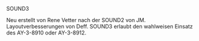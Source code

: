 SOUND3

Neu erstellt von Rene Vetter nach der SOUND2 von JM. Layoutverbesserungen von Deff. SOUND3 erlaubt den wahlweisen Einsatz des AY-3-8910 oder AY-3-8912.
